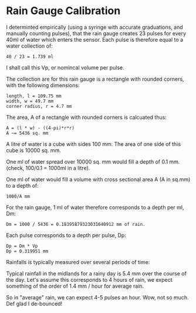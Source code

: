 Rain Gauge Calibration
======================

I determinted empirically (using a syringe with accurate graduations, and manually counting pulses), that the rain gauge creates 23 pulses for every 40ml of water which enters the sensor.  Each pulse is therefore equal to a water collection of: 

    40 / 23 = 1.739 ml

I shall call this Vp, or nomincal volume per pulse. 

The collection are for this rain gauge is a rectangle with rounded corners, with the following dimensions:

    length, l = 109.75 mm
    width, w = 49.7 mm
    corner radius, r = 4.7 mm

The area, A of a rectangle with rounded corners is calcuated thus:

    A = (l * w) - ((4-pi)*r*r)
    A ~= 5436 sq. mm


A litre of water is a cube with sides 100 mm. The area of one side of this cube is 10000 sq. mm.

One ml of water spread over 10000 sq. mm would fill a depth of 0.1 mm. (check, 100/0.1 = 1000ml in a litre).

One ml of water would fill a volume with cross sectional area A (A in sq.mm) to a depth of:

    1000/A mm

For the rain gauge, 1 ml of water therefore corresponds to a depth per ml, Dm:

    Dm = 1000 / 5436 = 0.18395879323031640912 mm of rain.

Each pulse corresponds to a depth per pulse, Dp:

    Dp = Dm * Vp
    Dp = 0.319951 mm


Rainfalls is typically measured over several periods of time:

Typical rainfall in the midlands for a rainy day is 5.4 mm over the course of the day.  Let's assume this corresponds to 4 hours of rain, we expect something of the order of 1.4 mm / hour for average rain.

So in "average" rain, we can expect 4-5 pulses an hour.  Wow, not so much.  Def glad I de-bounced!


